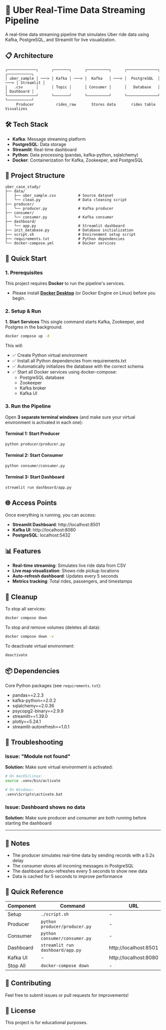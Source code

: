 # 🚖 Uber Real-Time Data Streaming Pipeline

A real-time data streaming pipeline that simulates Uber ride data using Kafka, PostgreSQL, and Streamlit for live visualization.

## 📋 Architecture

```
┌─────────────┐      ┌───────┐      ┌──────────┐      ┌──────────────┐      ┌───────────┐
│ uber_sample │ ───> │ Kafka │ ───> │  Kafka   │ ───> │  PostgreSQL  │ ───> │ Streamlit │
│   .csv      │      │ Topic │      │ Consumer │      │   Database   │      │ Dashboard │
└─────────────┘      └───────┘      └──────────┘      └──────────────┘      └───────────┘
     Producer          rides_raw       Stores data       rides table         Visualizes
```


## 🛠️ Tech Stack

- **Kafka**: Message streaming platform
- **PostgreSQL**: Data storage
- **Streamlit**: Real-time dashboard
- **Python**: Data processing (pandas, kafka-python, sqlalchemy)
- **Docker**: Containerization for Kafka, Zookeeper, and PostgreSQL

## 📁 Project Structure

```
uber_case_study/
├── data/
│   ├── uber_sample.csv          # Source dataset
│   └── clean.py                 # Data cleaning script
├── producer/
│   └── producer.py              # Kafka producer
├── consumer/
│   └── consumer.py              # Kafka consumer
├── dashboard/
│   └── app.py                   # Streamlit dashboard
├── init_database.py             # Database initialization
├── script.sh                    # Environment setup script
├── requirements.txt             # Python dependencies
└── docker-compose.yml           # Docker services
```

## 🚀 Quick Start

### 1. Prerequisites

This project requires **Docker** to run the pipeline's services.

- Please install **[Docker Desktop](https://www.docker.com/products/docker-desktop/)** (or Docker Engine on Linux) before you begin.

### 2. Setup & Run

**1. Start Services**
This single command starts Kafka, Zookeeper, and Postgres in the background.
```bash
docker compose up -d
```

This will:
- ✅ Create Python virtual environment
- ✅ Install all Python dependencies from requirements.txt
- ✅ Automatically initializes the database with the correct schema
- ✅ Start all Docker services using docker-compose:
  - PostgreSQL database
  - Zookeeper
  - Kafka broker
  - Kafka UI

### 3. Run the Pipeline

Open **3 separate terminal windows** (and make sure your virtual environment is activated in each one):

#### Terminal 1: Start Producer
```bash
python producer/producer.py
```

#### Terminal 2: Start Consumer
```bash
python consumer/consumer.py
```

#### Terminal 3: Start Dashboard
```bash
streamlit run dashboard/app.py
```

## 🌐 Access Points

Once everything is running, you can access:

- **Streamlit Dashboard**: http://localhost:8501
- **Kafka UI**: http://localhost:8080
- **PostgreSQL**: localhost:5432

## 📊 Features

- **Real-time streaming**: Simulates live ride data from CSV
- **Live map visualization**: Shows ride pickup locations
- **Auto-refresh dashboard**: Updates every 5 seconds
- **Metrics tracking**: Total rides, passengers, and timestamps

## 🧹 Cleanup

To stop all services:

```bash
docker compose down
```

To stop and remove volumes (deletes all data):

```bash
docker compose down -v
```

To deactivate virtual environment:

```bash
deactivate
```

## 📦 Dependencies

Core Python packages (see `requirements.txt`):
- pandas==2.2.3
- kafka-python==2.0.2
- sqlalchemy==2.0.36
- psycopg2-binary==2.9.9
- streamlit==1.39.0
- plotly==5.24.1
- streamlit-autorefresh==1.0.1

## 🔧 Troubleshooting

### Issue: "Module not found"
**Solution:** Make sure virtual environment is activated:
```bash
# On macOS/Linux:
source .venv/bin/activate

# On Windows:
.venv\Scripts\activate.bat
```

### Issue: Dashboard shows no data
**Solution:** Make sure producer and consumer are both running before starting the dashboard

---

## 📝 Notes

- The producer simulates real-time data by sending records with a 0.2s delay
- The consumer stores all incoming messages in PostgreSQL
- The dashboard auto-refreshes every 5 seconds to show new data
- Data is cached for 5 seconds to improve performance

## 📝 Quick Reference

| Component | Command | URL |
|-----------|---------|-----|
| Setup | `./script.sh` | - |
| Producer | `python producer/producer.py` | - |
| Consumer | `python consumer/consumer.py` | - |
| Dashboard | `streamlit run dashboard/app.py` | http://localhost:8501 |
| Kafka UI | - | http://localhost:8080 |
| Stop All | `docker-compose down` | - |

## 🤝 Contributing

Feel free to submit issues or pull requests for improvements!

## 📄 License

This project is for educational purposes.